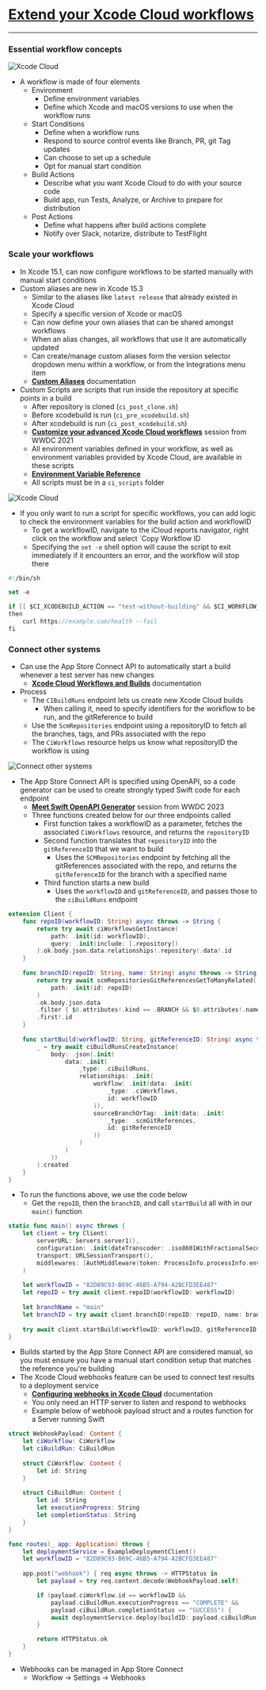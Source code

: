 # [**Extend your Xcode Cloud workflows**](https://developer.apple.com/videos/play/wwdc2024-10200)

---

### **Essential workflow concepts**

![Xcode Cloud](images/xcode_cloud/cloud.png)

* A workflow is made of four elements
    * Environment
        * Define environment variables
        * Define which Xcode and macOS versions to use when the workflow runs
    * Start Conditions
        * Define when a workflow runs
        * Respond to source control events like Branch, PR, git Tag updates
        * Can choose to set up a schedule
        * Opt for manual start condition
    * Build Actions
        * Describe what you want Xcode Cloud to do with your source code
        * Build app, run Tests, Analyze, or Archive to prepare for distribution
    * Post Actions
        * Define what happens after build actions complete
        * Notify over Slack, notarize, distribute to TestFlight

### **Scale your workflows**

* In Xcode 15.1, can now configure workflows to be started manually with manual start conditions
* Custom aliases are new in Xcode 15.3
    * Similar to the aliases like `latest release` that already existed in Xcode Cloud
    * Specify a specific version of Xcode or macOS
    * Can now define your own aliases that can be shared amongst workflows
    * When an alias changes, all workflows that use it are automatically updated
    * Can create/manage custom aliases form the version selector dropdown menu within a workflow, or from the Integrations menu item
    * [**Custom Aliases**](https://developer.apple.com/documentation/xcode/sharing-build-configurations-across-xcode-cloud-workflows) documentation
* Custom Scripts are scripts that run inside the repository at specific points in a build
    * After repository is cloned (`ci_post_clone.sh`)
    * Before xcodebuild is run (`ci_pre_xcodebuild.sh`)
    * After xcodebuild is run (`ci_post_xcodebuild.sh`)
    * [**Customize your advanced Xcode Cloud workflows**](https://developer.apple.com/videos/play/wwdc2021/10269/) session from WWDC 2021
    * All environment variables defined in your workflow, as well as environment variables provided by Xcode Cloud, are available in these scripts
    * [**Environment Variable Reference**](https://developer.apple.com/documentation/xcode/environment-variable-reference)
    * All scripts must be in a `ci_scripts` folder

![Xcode Cloud](images/xcode_cloud/variables.png)

* If you only want to run a script for specific workflows, you can add logic to check the environment variables for the build action and workflowID
    * To get a workflowID, navigate to the iCloud reports navigator, right click on the workflow and select `Copy Workflow ID
    * Specifying the `set -e` shell option will cause the script to exit immediately if it encounters an error, and the workflow will stop there

```swift
#!/bin/sh

set -e

if [[ $CI_XCODEBUILD_ACTION == "test-without-building" && $CI_WORKFLOW_ID == "82D89C93-B69C-46B5-A794-A2BCFD3EE487" ]]
then
    curl https://example.com/health --fail
fi
```

### **Connect other systems**

* Can use the App Store Connect API to automatically start a build whenever a test server has new changes
    * [**Xcode Cloud Workflows and Builds**](https://developer.apple.com/documentation/appstoreconnectapi/xcode_cloud_workflows_and_builds) documentation
* Process
    * The `CIBuildRuns` endpoint lets us create new Xcode Cloud builds
        * When calling it, need to specify identifiers for the workflow to be run, and the gitReference to build
    * Use the `ScmRepositories` endpoint using a repositoryID to fetch all the branches, tags, and PRs associated with the repo
    * The `CiWorkflows` resource helps us know what repositoryID the workflow is using

![Connect other systems](images/xcode_cloud/connect.png)

* The App Store Connect API is specified using OpenAPI, so a code generator can be used to create strongly typed Swift code for each endpoint
    * [**Meet Swift OpenAPI Generator**](https://developer.apple.com/videos/play/wwdc2023/10171/) session from WWDC 2023
    * Three functions created below for our three endpoints called
        * First function takes a workflowID as a parameter, fetches the associated `CiWorkflows` resource, and returns the `repositoryID`
        * Second function translates that `repositoryID` into the `gitReferenceID` that we want to build
            * Uses the `SCMRepositories` endpoint by fetching all the gitReferences associated with the repo, and returns the `gitReferenceID` for the branch with a specified name
        * Third function starts a new build
            * Uses the `workflowID` and `gitReferenceID`, and passes those to the `ciBuildRuns` endpoint

```swift
extension Client {
    func repoID(workflowID: String) async throws -> String {
        return try await ciWorkflowsGetInstance(
            path: .init(id: workflowID),
            query: .init(include: [.repository])
        ).ok.body.json.data.relationships!.repository!.data!.id
    }
    
    func branchID(repoID: String, name: String) async throws -> String {
        return try await scmRepositoriesGitReferencesGetToManyRelated(
            path: .init(id: repoID)
        )
        .ok.body.json.data
        .filter { $0.attributes!.kind == .BRANCH && $0.attributes!.name == name }
        .first!.id
    }
    
    func startBuild(workflowID: String, gitReferenceID: String) async throws {
        _ = try await ciBuildRunsCreateInstance(
            body: .json(.init(
                data: .init(
                    _type: .ciBuildRuns,
                    relationships: .init(
                        workflow: .init(data: .init(
                            _type: .ciWorkflows,
                            id: workflowID
                        )),
                        sourceBranchOrTag: .init(data: .init(
                            _type: .scmGitReferences,
                            id: gitReferenceID
                        ))
                    )
                )
            ))
        ).created
    }
}
```

* To run the functions above, we use the code below
    * Get the `repoID`, then the `branchID`, and call `startBuild` all with in our `main()` function

```swift
static func main() async throws {
    let client = try Client(
        serverURL: Servers.server1(),
        configuration: .init(dateTranscoder: .iso8601WithFractionalSeconds),
        transport: URLSessionTransport(),
        middlewares: [AuthMiddleware(token: ProcessInfo.processInfo.environment["TOKEN"]!)]
    )
    
    let workflowID = "82D89C93-B69C-46B5-A794-A2BCFD3EE487"
    let repoID = try await client.repoID(workflowID: workflowID)
    
    let branchName = "main"
    let branchID = try await client.branchID(repoID: repoID, name: branchName)
    
    try await client.startBuild(workflowID: workflowID, gitReferenceID: branchID)
}
```

* Builds started by the App Store Connect API are considered manual, so you must ensure you have a manual start condition setup that matches the reference you're building
* The Xcode Cloud webhooks feature can be used to connect test results to a deployment service
    * [**Configuring webhooks in Xcode Cloud**](https://developer.apple.com/documentation/xcode/configuring-webhooks-in-xcode-cloud) documentation
    * You only need an HTTP server to listen and respond to webhooks
    * Example below of webhook payload struct and a routes function for a Server running Swift

```swift
struct WebhookPayload: Content {
    let ciWorkflow: CiWorkflow
    let ciBuildRun: CiBuildRun
    
    struct CiWorkflow: Content {
        let id: String
    }
    
    struct CiBuildRun: Content {
        let id: String
        let executionProgress: String
        let completionStatus: String
    }
}

func routes(_ app: Application) throws {
    let deploymentService = ExampleDeploymentClient()
    let workflowID = "82D89C93-B69C-46B5-A794-A2BCFD3EE487"
    
    app.post("webhook") { req async throws -> HTTPStatus in
        let payload = try req.content.decode(WebhookPayload.self)

        if (payload.ciWorkflow.id == workflowID &&
            payload.ciBuildRun.executionProgress == "COMPLETE" &&
            payload.ciBuildRun.completionStatus == "SUCCESS") {
            await deploymentService.deploy(buildID: payload.ciBuildRun.id)
        }

        return HTTPStatus.ok
    }
}
```

* Webhooks can be managed in App Store Connect
    * Workflow -> Settings -> Webhooks
